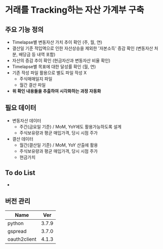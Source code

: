 # 거래를 Tracking하는 자산 가계부 구축

## 주요 기능 정의

- Timelapse별 변동자산 가치 추이 확인 (주, 월, 연)
- 결산일 기준 적입액으로 인한 자산상승을 제외한 '자본소득' 증감 확인 (변동자산 처분, 배당금 등 내역 포함)
- 자산의 증감 추이 확인 (현금자산과 변동자산 비율 확인)
- Timelapse별 목표에 대한 달성률 확인 (월, 연)
- 기존 작성 파일 활용으로 별도 파일 작성 X
    - 주식매매일지 파일
    - 월간 결산 파일
- **위 확인 내용들을 추출하여 시각화하는 과정 자동화**

## 필요 데이터
- 변동자산 데이터
    - 주간(금요일 기준) / MoM, YoY에도 활용가능하도록 설계
    - 주식보유량과 평균 매입가격, 당시 시점 주가
- 결산 데이터
    - 월간(결산일 기준) / MoM, YoY 산출에 활용
    - 주식보유량과 평균 매입가격, 당시 시점 주가
    - 현금가치 
   




## To do List

- 

## 버전 관리

|Name|Ver|
|---|---|
|python|3.7.9|
|gspread|3.7.0|
|oauth2client|4.1.3|